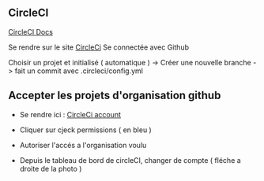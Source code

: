 ## CircleCI

[CircleCI Docs](https://circleci.com/docs/)

Se rendre sur le site [CircleCi](https://circleci.com/vcs-authorize/)
Se connectée avec Github

Choisir un projet et initialisé ( automatique )
    -> Créer une nouvelle branche
    -> fait un commit avec .circleci/config.yml


## Accepter les projets d'organisation github

- Se rendre ici : [CircleCi account](https://circleci.com/account)

- Cliquer sur cjeck permissions ( en bleu )
- Autoriser l'accés a l'organisation voulu
- Depuis le tableau de bord de circleCI, changer de compte ( fléche a droite de la photo )
